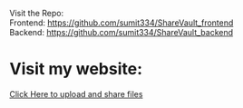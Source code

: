Visit the Repo: \
Frontend: https://github.com/sumit334/ShareVault_frontend \
Backend: https://github.com/sumit334/ShareVault_backend

# Visit my website:
[Click Here to upload and share files](https://sumitsharevault.netlify.app/)
